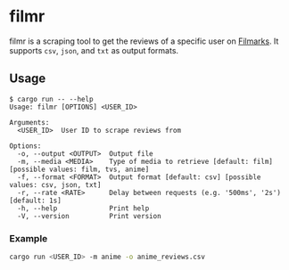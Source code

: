 # filmr

filmr is a scraping tool to get the reviews of a specific user on [Filmarks](https://filmarks.com/). It supports `csv`, `json`, and `txt` as output formats.

## Usage

```text
$ cargo run -- --help
Usage: filmr [OPTIONS] <USER_ID>

Arguments:
  <USER_ID>  User ID to scrape reviews from

Options:
  -o, --output <OUTPUT>  Output file
  -m, --media <MEDIA>    Type of media to retrieve [default: film] [possible values: film, tvs, anime]
  -f, --format <FORMAT>  Output format [default: csv] [possible values: csv, json, txt]
  -r, --rate <RATE>      Delay between requests (e.g. '500ms', '2s') [default: 1s]
  -h, --help             Print help
  -V, --version          Print version
```

### Example

```sh
cargo run <USER_ID> -m anime -o anime_reviews.csv
```
